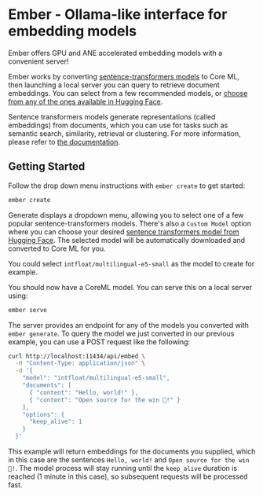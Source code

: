 # Ember - Ollama-like interface for embedding models

Ember offers GPU and ANE accelerated embedding models with a convenient server!

Ember works by converting [sentence-transformers models](https://www.sbert.net) to Core ML, then launching a local server you can query to retrieve document embeddings. You can select from a few recommended models, or [choose from any of the ones available in Hugging Face](https://huggingface.co/models?library=sentence-transformers&sort=trending).

Sentence transformers models generate representations (called embeddings) from documents, which you can use for tasks such as semantic search, similarity, retrieval or clustering. For more information, please refer to [the documentation](https://www.sbert.net).

## Getting Started

Follow the drop down menu instructions with `ember create` to get started:
```bash
ember create
```
Generate displays a dropdown menu, allowing you to select one of a few popular sentence-transformers models. There's also a `Custom Model` option where you can choose your desired [sentence transformers model from Hugging Face](https://huggingface.co/models?library=sentence-transformers&sort=trending). The selected model will be automatically downloaded and converted to Core ML for you.

You could select `intfloat/multilingual-e5-small` as the model to create for
example.

You should now have a CoreML model. You can serve this on a local server using:

```bash
ember serve
```

The server provides an endpoint for any of the models you converted with `ember generate`. To query the model we just converted in our previous example, you can use a POST request like the following:

```bash
curl http://localhost:11434/api/embed \
  -H "Content-Type: application/json" \
  -d '{
    "model": "intfloat/multilingual-e5-small",
    "documents": [
      { "content": "Hello, world!" },
      { "content": "Open source for the win 🤗!" }
    ],
    "options": {
      "keep_alive": 1
    }
  }'
```

This example will return embeddings for the documents you supplied, which in this case are the sentences `Hello, world!` and `Open source for the win 🤗!`. The model process will stay running
until the `keep_alive` duration is reached (1 minute in this case), so subsequent requests will be processed fast.
